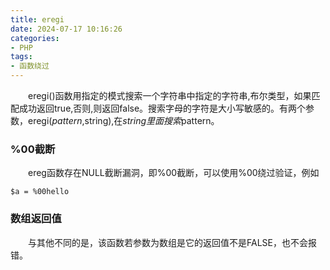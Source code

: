 ```yaml
---
title: eregi
date: 2024-07-17 10:16:26
categories:
- PHP
tags:
- 函数绕过
---
```

&emsp;&emsp;eregi()函数用指定的模式搜索一个字符串中指定的字符串,布尔类型，如果匹配成功返回true,否则,则返回false。搜索字母的字符是大小写敏感的。有两个参数，eregi($pattern,$string),在$string里面搜索$pattern。

### %00截断
&emsp;&emsp;ereg函数存在NULL截断漏洞，即%00截断，可以使用%00绕过验证，例如
```
$a = %00hello
```

### 数组返回值
&emsp;&emsp;与其他不同的是，该函数若参数为数组是它的返回值不是FALSE，也不会报错。
